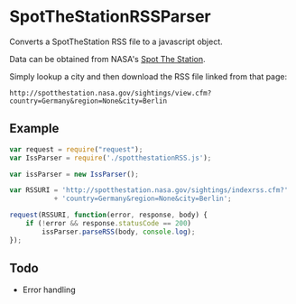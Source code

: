 # SpotTheStationRSSParser
Converts a SpotTheStation RSS file to a javascript object.

Data can be obtained from NASA's [Spot The Station](http://spotthestation.nasa.gov/home.cfm).

Simply lookup a city and then download the RSS file linked from that page:

    http://spotthestation.nasa.gov/sightings/view.cfm?country=Germany&region=None&city=Berlin

## Example
```Javascript
var request = require("request");
var IssParser = require('./spotthestationRSS.js');

var issParser = new IssParser();

var RSSURI = 'http://spotthestation.nasa.gov/sightings/indexrss.cfm?'
           + 'country=Germany&region=None&city=Berlin';

request(RSSURI, function(error, response, body) {
	if (!error && response.statusCode == 200)
		issParser.parseRSS(body, console.log);
});
```

## Todo
 - Error handling
